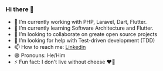 ### Hi there 👋


- 🔭 I’m currently working with PHP, Laravel, Dart, Flutter.
- 🌱 I’m currently learning Software Architecture and Flutter.
- 👯 I’m looking to collaborate on greate open source projects
- 🤔 I’m looking for help with Test-driven development (TDD)
- 📫 How to reach me: [Linkedin](https://www.linkedin.com/in/felipegoncalvesgarcia/)
- 😄 Pronouns: He/Him
- ⚡ Fun fact: I don't live without cheese ❤️🧀
 <!-- - 💬 Ask me about -->


